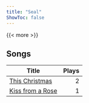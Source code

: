 ```yaml
---
title: "Seal"
ShowToc: false
---
```


{{< more >}}

## Songs
Title | Plays 
----- | -----: 
[This Christmas](/songs/this-christmas) | 2
[Kiss from a Rose](/songs/kiss-from-a-rose) | 1

